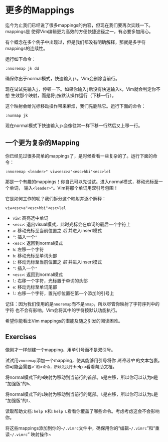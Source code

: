# 更多的Mappings

迄今为止我们已经说了很多mappings的内容，但现在我们要再次实践一下。mappings是 使得Vim编辑更为高效的方便快捷途径之一，有必要多加用心。

有个概念在多个例子中出现过，但是我们都没有明确解释，那就是多字符mappings的连续性。

运行如下命令：

    
    
    :nnoremap jk dd

确保你出于normal模式，快速输入`jk`。Vim会删除当前行。

现在试试先输入`j`，停顿一下。如果你输入`j`后没有快速输入`k`，Vim就会判定你不想 生效那个映射，而是将`j`按默认操作运行（下移一行）。

这个映射会给光标移动操作带来麻烦，我们先删除它。运行下面的命令：

    
    
    :nunmap jk

现在normal模式下快速输入`jk`会像往常一样下移一行然后又上移一行。

## 一个更为复杂的Mapping

你已经见过很多简单的mappings了，是时候看看一些复杂的了。运行下面的命令：

    
    
    :nnoremap <leader>" viw<esc>a"<esc>hbi"<esc>lel

那是一个有趣的mappings！你自己可以先试试。进入normal模式，移动光标至一个单词， 输入`<leader>"`。Vim将那个单词用双引号包围！

它是如何工作的呢？我们拆分这个映射并逐个解释：

    
    
    viw<esc>a"<esc>hbi"<esc>lel

  * `viw`: 高亮选中单词
  * `<esc>`: 退出visual模式，此时光标会在单词的最后一个字符上
  * `a`: 移动光标至当前位置之 _后_ 并进入insert模式
  * `"`: 插入一个`"`
  * `<esc>`: 返回到normal模式
  * `h`: 左移一个字符
  * `b`: 移动光标至单词头部
  * `i`: 移动光标至当前位置之 _前_ 并进入insert模式
  * `"`: 插入一个`"`
  * `<esc>`: 返回到normal模式
  * `l`: 右移一个字符，光标置于单词的头部
  * `e`: 移动光标至单词尾部
  * `l`: 右移一个字符，置光标位置在第一个添加的引号上

记住：因为我们使用的是`nnoremap`而不是`nmap`，所以尽管你映射了字符序列中的字符 也不会有影响。Vim会将其中的字符按默认功能执行。

希望你能看出Vim mappings的潜能及随之引发的阅读困难。

## Exercises

像刚才一样创建一个mapping，用单引号而不是双引号。

试试用`vnoremap`添加一个mapping，使其能够用引号将你 _高亮选中_ 的文本包裹。 你可能会需要``<`和``>`命令，所以先执行`:help
`<`看看帮助文档。

将normal模式下的`H`映射为移动到当前行的首部。`h`是左移，所以你可以认为`H`是 “加强版”的`h`、

将normal模式下的`L`映射为移动到当前行的尾部。`l`是右移，所以你可以认为`L`是 “加强版”的`l`、

读取帮助文档`:help H`和`:help L`看看你覆盖了哪些命令。考虑考虑这会不会影响你。

将这些mappings添加到你的`~/.vimrc`文件中，确保用你的“编辑`~/.vimrc`”和“重读`~/.vimrc`” 映射操作~

